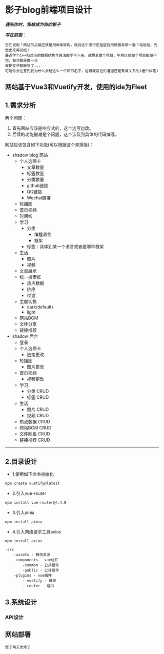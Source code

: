 # 影子blog前端项目设计

***遇到你时，我想成为你的影子***

***写在前面***：

```text
怎们说呢？网站的后端应该是用单体架构，就我这个德行还指望我用微服务那一套？哈哈哈，先做出来再说吧！
最近学个C++和对应的数据结构与算法都学不下来，就想着做个项目，毕竟以前做个项目都做不完，每次都是做一半
就把文件都删除了...
可能你会注意到我为什么会起这么一个项目名字，这跟我最近的遭遇还是有点关系的(埋个伏笔)
```

网站基于Vue3和Vuetify开发，使用的ide为Fleet
---

## 1.需求分析

两个问题：

1. 首先网站应该是响应式的，这个边写边改。
2. 后续的功能删减是个问题，这个涉及到具体的代码编写。

网站应该包含如下功能(可以根据这个来排版)：

- shadow blog 网站
    - 个人选项卡
        - 文章数量
        - 标签数量
        - 分类数量
        - github链接
        - QQ链接
        - Wechat链接
    - 轮播图
    - 首页视频
    - 时间线
    - 学习
        - 分类
            - 编程语言
            - 框架
        - 标签：具体到某一个语言或者是哪种框架
    - 生活
        - 照片
        - 视频
    - 文章展示
    - 统一搜索框
        - 热点数据
        - 排序
        - 过滤
    - 主题切换
        - dark(default)
        - light
    - 网站BGM
    - 文件分享
    - 链接推荐
- shadow 后台
    - 登录
    - 个人选项卡
        - 链接更改
    - 轮播图
        - 图片更改
    - 首页视频
        - 视频更改
    - 学习
        - 分类 CRUD
        - 标签 CRUD
    - 生活
        - 照片 CRUD
        - 视频 CRUD
    - 热点数据 CRUD
    - 网站BGM CRUD
    - 文件网盘 CRUD
    - 链接推荐 CRUD

---

## 2.目录设计

- 1.使用如下命令初始化

```bash
npm create vuetify@latest
```

- 2.引入vue-router

```bash
npm install vue-router@4.4.0
```

- 3.引入pinia
```bash
npm install pinia
```

- 4.引入网络请求工具axios
```bash
npm install axios
```

```test
-src
	-assets - 静态资源
	-components - vue组件
		-common - 公共组件
		-public - 公开组件
	-plugins - vue插件
		- vuetify - 框架
		- router - 路由
```

## 3.系统设计

### API设计

## 网站部署

```text
做了两天太难了
```
